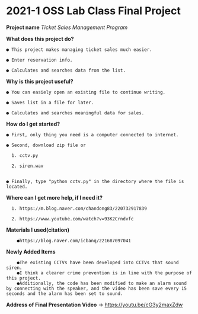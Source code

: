# 2021-1 OSS Lab Class Final Project

**Project name**
*Ticket Sales Management Program*

**What does this project do?**

    ● This project makes managing ticket sales much easier.
    
    ● Enter reservation info.
  
    ● Calculates and searches data from the list.
  
   
**Why is this project useful?**

    ● You can easiely open an existing file to continue writing.
  
    ● Saves list in a file for later.
  
    ● Calculates and searches meaningful data for sales.
  
   
**How do I get started?**

    ● First, only thing you need is a computer connected to internet.
    
    ● Second, download zip file or 
  
      1. cctv.py
    
      2. siren.wav
    
  
    ● Finally, type "python cctv.py" in the directory where the file is located.
  
      
 **Where can I get more help, if I need it?**
 
      1. https://m.blog.naver.com/chandong83/220732917839
  
      2. https://www.youtube.com/watch?v=93K2Crndvfc
      
**Materials I used(citation)**

        ●https://blog.naver.com/icbanq/221687097041

**Newly Added Items**

        ●The existing CCTVs have been developed into CCTVs that sound siren.
        ●I think a clearer crime prevention is in line with the purpose of this project. 
        ●Additionally, the code has been modified to make an alarm sound by connecting with the speaker, and the video has been save every 15 seconds and the alarm has been set to sound.

  
  **Address of Final Presentation Video**
      -> https://youtu.be/cG3y2maxZdw
  
